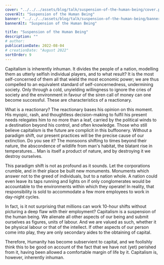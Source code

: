 ```yaml
---
cover: "../../../assets/blog/talk/suspension-of-the-human-being/cover.png"
coverAlt: "Suspension of the Human Being"
banner: "../../../assets/blog/talk/suspension-of-the-human-being/banner.png"
bannerAlt: "Suspension of the Human Being"

title: "Suspension of the Human Being"
description: ""
# author:
publicationDate: 2022-08-04
# creationDate: "August 2022"
sortOrder: 9
---
```


Capitalism is inherently inhuman. It divides the people of a nation, modelling them as utterly selfish individual players, and to what result? It is the most self-concerned of them all that wield the most economic power; we are thus compelled to an equivalent standard of self-concernedness, undermining society. Only through a cold, unyielding willingness to ignore the cries of society and the environment in favour of the siren call of money can one become successful. These are characteristics of a reactionary.

What is a reactionary? The reactionary bases his opinion on this moment. His myopic, rash, and thoughtless decision-making to fulfil his present needs relegates him to no more than a leaf, carried by the political winds to a destination beyond his control, and often knowledge. Those who still believe capitalism is the future are complicit in this buffoonery. Without a paradigm shift, our present practices will be the precise cause of our extinction. Do you see it? The monsoons shifting to times beyond their nature, the abscondence of wildlife from man's habitat, the blatant rise in temperatures… Man is itself a product of nature, and by destroying it we destroy ourselves.

This paradigm shift is not as profound as it sounds. Let the corporations crumble, and in their place be built new monuments. Monuments which answer not to the greed of individuals, but to a nation whole. A nation could even leave its taps running and lights on if only conglomerates would be accountable to the environments within which they operate! In reality, that responsibility is sold to accommodate a few more employees to work in day-night cycles.

In fact, is it not surprising that millions can work 10-hour shifts without picturing a deep flaw with their employment? Capitalism is a suspension of the human being. We alienate all other aspects of our being and submit ourselves as figures, units of labour. And we are valued as such, whether it be physical labour or that of the intellect. If other aspects of our person come into play, they are only secondary aides to the obtaining of capital.

Therefore, Humanity has become subservient to capital, and we foolishly think this to be good on account of the fact that we have not (yet) perished from it, having been allowed a comfortable margin of life by it. Capitalism is, however, inherently inhuman.